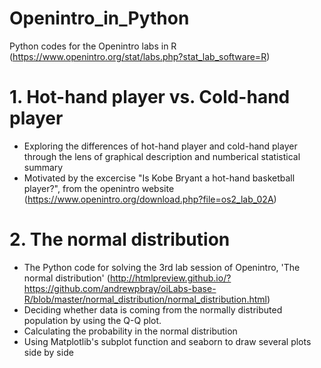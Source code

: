 # Openintro_in_Python
Python codes for the Openintro labs in R (https://www.openintro.org/stat/labs.php?stat_lab_software=R)

# 1. Hot-hand player vs. Cold-hand player 
* Exploring the differences of hot-hand player and cold-hand player through the lens of graphical description and numberical statistical summary
* Motivated by the excercise "Is Kobe Bryant a hot-hand basketball player?", from the openintro website (https://www.openintro.org/download.php?file=os2_lab_02A)

# 2. The normal distribution
* The Python code for solving the 3rd lab session of Openintro, 'The normal distribution' (http://htmlpreview.github.io/?https://github.com/andrewpbray/oiLabs-base-R/blob/master/normal_distribution/normal_distribution.html) 
* Deciding whether data is coming from the normally distributed population by using the Q-Q plot.
* Calculating the probability in the normal distribution
* Using Matplotlib's subplot function and seaborn to draw several plots side by side
